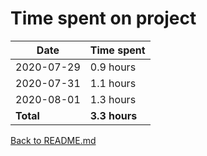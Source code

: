 Time spent on project
=====================

| Date       | Time spent     |
| ---------- | -------------- |
| 2020-07-29 | 0.9 hours      |
| 2020-07-31 | 1.1 hours      |
| 2020-08-01 | 1.3 hours      |
| **Total**  | **3.3 hours**  |

[Back to README.md](README.md)
